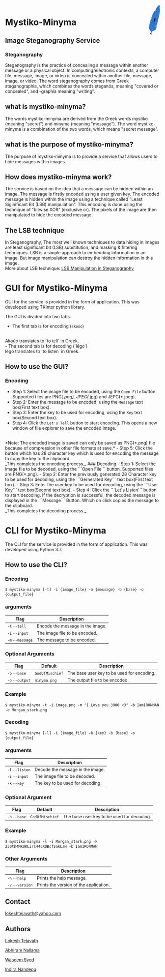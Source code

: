 <img align="right" padding-top="100%" height="100"  src="./resources/Feather for ESSE.svg" >

# Mystiko-Minyma


## Image Steganography Service


### Steganography
Steganography is the practice of concealing a message within another message or a physical object. In computing/electronic contexts, a computer file, message, image, or video is concealed within another file, message, image, or video. The word steganography comes from Greek steganographia, which combines the words steganós, meaning "covered or concealed", and -graphia meaning "writing".

## what is mystiko-minyma?
The words mystiko-minyma are derived from the Greek words mystiko (meaning "secret") and minyma (meaning "message"). The word mystiko-minyma is a combination of the two words, which means "secret message".

## what is the purpose of mystiko-minyma?
The purpose of mystiko-minyma is to provide a service that allows users to hide messages within images.

## How does mystiko-minyma work?
The service is based on the idea that a message can be hidden within an image. The message is firstly encoded using a user given key. The encoded message is hidden within the image using a technique called "Least Siginificant Bit (LSB) manipulation". This encoding is done using the technique of "bitwise XOR" (exclusive or). The pixels of the image are then manipulated to hide the encoded message.

## The LSB technique
In Steganography, The most well known techniques to data hiding in images are least significant bit (LSB) substitution, and masking & filtering techniques. LSB is a simple approach to embedding information in an image. But image manipulation can destroy the hidden information in this image.
<br>
More about LSB technique: [LSB Manipulation in Steganography](https://towardsdatascience.com/hiding-data-in-an-image-image-steganography-using-python-e491b68b1372)

# GUI for Mystiko-Minyma
GUI for the service is provided in the form of application. This was developed using TKinter python library.

The GUI is divided into two tabs.
- The first tab is for encoding (```akoúo```)
<br>
Akoúo translates to `to tell` in Greek.
<br>
- The second tab is for decoding (`légo`) 
<br>
légo translates to `to listen` in Greek.

## How to use the GUI?
### Encoding
- Step 1: Select the image file to be encoded, using the ```Open File``` button. Supported files are PNG(*.png), JPEG(*.jpg) and JEPG(*.jpeg).
- Step 2: Enter the message to be encoded, using the ```Message``` text box(First text box).
- Step 3: Enter the key to be used for encoding, using the ```Key``` text box(Second text box).
- Step 4: Click the ```Let's Tell``` button to start encoding. This opens a new window of file explorer to save the encoded image.
<br>
*Note: The encoded image is saved can only be saved as PNG(*.png) file because of compression in other file formats at save.*
- Step 5: Click the button which has 28 character key which is used for encoding the message to copy the key to the clipboard.
<br>
_This completes the encoding process._
### Decoding
- Step 1: Select the image file to be decoded, using the ```Open File``` button. Supported files are PNG(*.png).
- Step 2: Enter the previously generated 28 Character key to be used for decoding, using the ```Gernerated Key``` text box(First text box).
- Step 3: Enter the user key to be used for decoding, using the ```User Key``` text box(Second text box).
- Step 4: Click the ```Let's Listen``` button to start decoding. If the decryption is successful, the decoded message is displayed in the ```Message``` Button. Which on click copies the message to the clipboard.
<br>
_This completes the decoding process._

# CLI for Mystiko-Minyma
The CLI for the service is provided in the form of application. This was developed using Python 3.7.

## How to use the CLI?
### Encoding
```shell
$ mystiko-minyma [-t] -i {image_file} -m {message} -b {base} -o {output_file}
```
### arguments
Flag | Description
-----|------------
`-t`  `--tell`| Encode the message in the image.
`-i`  `--input`| The image file to be encoded.
`-m` `--message`| The message to be encoded.

### Optional Arguments

Flag | Default | Description
-----------|----------------|------------
`-b`  `--base` | `GodOfMischief` | The base user key to be used for encoding.
`-o`  `--output` | `minyma.png` | The output file to be encoded.

### Example
```shell 
$ mystiko-minyma -t -i image.png -m "I Love you 3000 <3" -b IamIRONMAN -o Morgan_stark.png
 ```

### Decoding 
```shell
$ mystiko-minyma [-l] -i {image_file} -k {key} -b {base} -o {output_file}
```
### arguments
Flag | Description
-----|------------
`-l`  `--listen`| Decode the message in the image.
`-i`  `--input`| The image file to be decoded.
`-k` `--key`| The key to be used for decoding.

### Optional Argument
Flag | Default | Description
-----------|----------------|------------
`-b`  `--base` | `GodOfMischief` | The base user key to be used for decoding.

### Example
```shell
$ mystiko-minyma -l -i Morgan_stark.png -k 230th4MkUKLirC44cXQBcfSakLaH -b IamIRONMAN
```

### Other Arguments
Flag | Description
-----|------------
`-h`  `--help`| Prints the help message.
`-v`  `--version`| Prints the version of the application.


## Contact
lokeshtejavath@yahoo.com

## Authors
[Lokesh Tejavath](https://github.com/lokeshtejavath)

[Abhiram Nallama](https://github.com/Abhiram8910)

[Waseem Syed](https://github.com/sw2812)

[Indira Nandepu](https://github.com/CloverX4)
